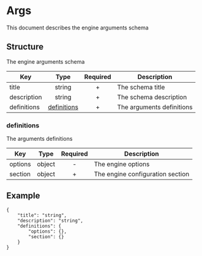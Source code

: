 # Args
This document describes the engine arguments schema
## Structure
The engine arguments schema

|Key|Type|Required|Description|
|-|:-:|:-:|-|
|title|string|+|The schema title|
|description|string|+|The schema description|
|definitions|[definitions](#definitions)|+|The arguments definitions|
### definitions
The arguments definitions

|Key|Type|Required|Description|
|-|:-:|:-:|-|
|options|object|-|The engine options|
|section|object|+|The engine configuration section|
## Example
```
{
    "title": "string",
    "description": "string",
    "definitions": {
        "options": {},
        "section": {}
    }
}
```